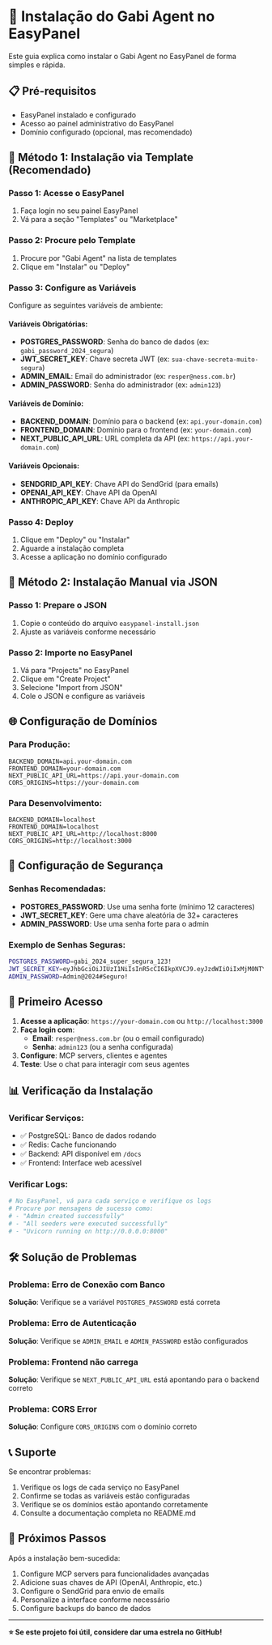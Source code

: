 # 🚀 Instalação do Gabi Agent no EasyPanel

Este guia explica como instalar o Gabi Agent no EasyPanel de forma simples e rápida.

## 📋 Pré-requisitos

- EasyPanel instalado e configurado
- Acesso ao painel administrativo do EasyPanel
- Domínio configurado (opcional, mas recomendado)

## 🎯 Método 1: Instalação via Template (Recomendado)

### Passo 1: Acesse o EasyPanel
1. Faça login no seu painel EasyPanel
2. Vá para a seção "Templates" ou "Marketplace"

### Passo 2: Procure pelo Template
1. Procure por "Gabi Agent" na lista de templates
2. Clique em "Instalar" ou "Deploy"

### Passo 3: Configure as Variáveis
Configure as seguintes variáveis de ambiente:

#### Variáveis Obrigatórias:
- **POSTGRES_PASSWORD**: Senha do banco de dados (ex: `gabi_password_2024_segura`)
- **JWT_SECRET_KEY**: Chave secreta JWT (ex: `sua-chave-secreta-muito-segura`)
- **ADMIN_EMAIL**: Email do administrador (ex: `resper@ness.com.br`)
- **ADMIN_PASSWORD**: Senha do administrador (ex: `admin123`)

#### Variáveis de Domínio:
- **BACKEND_DOMAIN**: Domínio para o backend (ex: `api.your-domain.com`)
- **FRONTEND_DOMAIN**: Domínio para o frontend (ex: `your-domain.com`)
- **NEXT_PUBLIC_API_URL**: URL completa da API (ex: `https://api.your-domain.com`)

#### Variáveis Opcionais:
- **SENDGRID_API_KEY**: Chave API do SendGrid (para emails)
- **OPENAI_API_KEY**: Chave API da OpenAI
- **ANTHROPIC_API_KEY**: Chave API da Anthropic

### Passo 4: Deploy
1. Clique em "Deploy" ou "Instalar"
2. Aguarde a instalação completa
3. Acesse a aplicação no domínio configurado

## 🔧 Método 2: Instalação Manual via JSON

### Passo 1: Prepare o JSON
1. Copie o conteúdo do arquivo `easypanel-install.json`
2. Ajuste as variáveis conforme necessário

### Passo 2: Importe no EasyPanel
1. Vá para "Projects" no EasyPanel
2. Clique em "Create Project"
3. Selecione "Import from JSON"
4. Cole o JSON e configure as variáveis

## 🌐 Configuração de Domínios

### Para Produção:
```
BACKEND_DOMAIN=api.your-domain.com
FRONTEND_DOMAIN=your-domain.com
NEXT_PUBLIC_API_URL=https://api.your-domain.com
CORS_ORIGINS=https://your-domain.com
```

### Para Desenvolvimento:
```
BACKEND_DOMAIN=localhost
FRONTEND_DOMAIN=localhost
NEXT_PUBLIC_API_URL=http://localhost:8000
CORS_ORIGINS=http://localhost:3000
```

## 🔐 Configuração de Segurança

### Senhas Recomendadas:
- **POSTGRES_PASSWORD**: Use uma senha forte (mínimo 12 caracteres)
- **JWT_SECRET_KEY**: Gere uma chave aleatória de 32+ caracteres
- **ADMIN_PASSWORD**: Use uma senha forte para o admin

### Exemplo de Senhas Seguras:
```bash
POSTGRES_PASSWORD=gabi_2024_super_segura_123!
JWT_SECRET_KEY=eyJhbGciOiJIUzI1NiIsInR5cCI6IkpXVCJ9.eyJzdWIiOiIxMjM0NTY3ODkwIiwibmFtZSI6IkpvaG4gRG9lIiwiaWF0IjoxNTE2MjM5MDIyfQ.SflKxwRJSMeKKF2QT4fwpMeJf36POk6yJV_adQssw5c
ADMIN_PASSWORD=Admin@2024#Seguro!
```

## 🎯 Primeiro Acesso

1. **Acesse a aplicação**: `https://your-domain.com` ou `http://localhost:3000`
2. **Faça login com**:
   - **Email**: `resper@ness.com.br` (ou o email configurado)
   - **Senha**: `admin123` (ou a senha configurada)
3. **Configure**: MCP servers, clientes e agentes
4. **Teste**: Use o chat para interagir com seus agentes

## 📊 Verificação da Instalação

### Verificar Serviços:
- ✅ PostgreSQL: Banco de dados rodando
- ✅ Redis: Cache funcionando
- ✅ Backend: API disponível em `/docs`
- ✅ Frontend: Interface web acessível

### Verificar Logs:
```bash
# No EasyPanel, vá para cada serviço e verifique os logs
# Procure por mensagens de sucesso como:
# - "Admin created successfully"
# - "All seeders were executed successfully"
# - "Uvicorn running on http://0.0.0.0:8000"
```

## 🛠️ Solução de Problemas

### Problema: Erro de Conexão com Banco
**Solução**: Verifique se a variável `POSTGRES_PASSWORD` está correta

### Problema: Erro de Autenticação
**Solução**: Verifique se `ADMIN_EMAIL` e `ADMIN_PASSWORD` estão configurados

### Problema: Frontend não carrega
**Solução**: Verifique se `NEXT_PUBLIC_API_URL` está apontando para o backend correto

### Problema: CORS Error
**Solução**: Configure `CORS_ORIGINS` com o domínio correto

## 📞 Suporte

Se encontrar problemas:
1. Verifique os logs de cada serviço no EasyPanel
2. Confirme se todas as variáveis estão configuradas
3. Verifique se os domínios estão apontando corretamente
4. Consulte a documentação completa no README.md

## 🎉 Próximos Passos

Após a instalação bem-sucedida:
1. Configure MCP servers para funcionalidades avançadas
2. Adicione suas chaves de API (OpenAI, Anthropic, etc.)
3. Configure o SendGrid para envio de emails
4. Personalize a interface conforme necessário
5. Configure backups do banco de dados

---

**⭐ Se este projeto foi útil, considere dar uma estrela no GitHub!** 